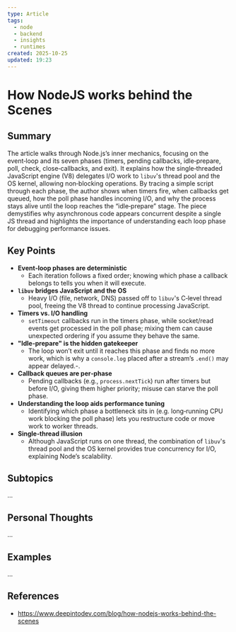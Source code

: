 ```yaml
---
type: Article
tags:
  - node
  - backend
  - insights
  - runtimes
created: 2025-10-25
updated: 19:23
---
```

# How NodeJS works behind the Scenes

## Summary

The article walks through Node.js’s inner mechanics, focusing on the event‑loop and its seven phases (timers, pending callbacks, idle‑prepare, poll, check, close‑callbacks, and exit). It explains how the single‑threaded JavaScript engine (V8) delegates I/O work to `libuv`'s thread pool and the OS kernel, allowing non‑blocking operations. By tracing a simple script through each phase, the author shows when timers fire, when callbacks get queued, how the poll phase handles incoming I/O, and why the process stays alive until the loop reaches the “idle‑prepare” stage. The piece demystifies why asynchronous code appears concurrent despite a single JS thread and highlights the importance of understanding each loop phase for debugging performance issues.

## Key Points

- **Event‑loop phases are deterministic** 
	- Each iteration follows a fixed order; knowing which phase a callback belongs to tells you when it will execute.
-  **`libuv` bridges JavaScript and the OS** 
	- Heavy I/O (file, network, DNS) passed off to `libuv`'s C‑level thread pool, freeing the V8 thread to continue processing JavaScript.
- **Timers vs. I/O handling** 
	- `setTimeout` callbacks run in the timers phase, while socket/read events get processed in the poll phase; mixing them can cause unexpected ordering if you assume they behave the same. 
- **"Idle‑prepare" is the hidden gatekeeper** 
	- The loop won’t exit until it reaches this phase and finds no more work, which is why a `console.log` placed after a stream’s `.end()` may appear delayed.-.
- **Callback queues are per‑phase** 
	- Pending callbacks (e.g., `process.nextTick`) run after timers but before I/O, giving them higher priority; misuse can starve the poll phase.
- **Understanding the loop aids performance tuning**
	- Identifying which phase a bottleneck sits in (e.g. long‑running CPU work blocking the poll phase) lets you restructure code or move work to worker threads.
- **Single‑thread illusion** 
	- Although JavaScript runs on one thread, the combination of `libuv`'s thread pool and the OS kernel provides true concurrency for I/O, explaining Node’s scalability.

## Subtopics

...

## Personal Thoughts

...

## Examples

...

## References

- https://www.deepintodev.com/blog/how-nodejs-works-behind-the-scenes


